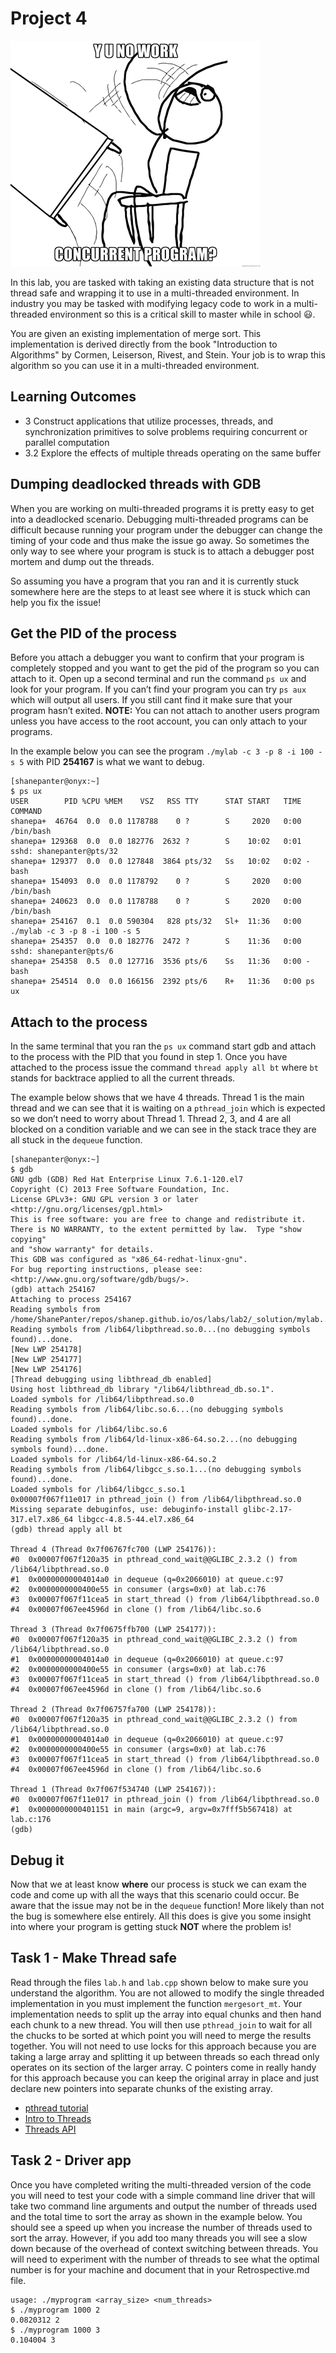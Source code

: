 # Project 4

![UYNoWork](./images/yunowork.jpeg)

In this lab, you are tasked with taking an existing data structure that
is not thread safe and wrapping it to use in a multi-threaded
environment. In industry you may be tasked with modifying legacy code to
work in a multi-threaded environment so this is a critical skill to
master while in school 😃.

You are given an existing implementation of merge sort. This
implementation is derived directly from the book "Introduction to
Algorithms" by Cormen, Leiserson, Rivest, and Stein. Your job is to wrap
this algorithm so you can use it in a multi-threaded environment.

## Learning Outcomes

- 3 Construct applications that utilize processes, threads, and
    synchronization primitives to solve problems requiring concurrent or
    parallel computation
- 3.2 Explore the effects of multiple threads operating on the same
    buffer

## Dumping deadlocked threads with GDB

When you are working on multi-threaded programs it is pretty easy to get
into a deadlocked scenario. Debugging multi-threaded programs can be
difficult because running your program under the debugger can change the
timing of your code and thus make the issue go away. So sometimes the
only way to see where your program is stuck is to attach a debugger post
mortem and dump out the threads.

So assuming you have a program that you ran and it is currently stuck
somewhere here are the steps to at least see where it is stuck which can
help you fix the issue!

## Get the PID of the process

Before you attach a debugger you want to confirm that your program is
completely stopped and you want to get the pid of the program so you can
attach to it. Open up a second terminal and run the command `ps ux` and
look for your program. If you can’t find your program you can try
`ps aux` which will output all users. If you still cant find it make
sure that your program hasn’t exited. **NOTE:** You can not attach to
another users program unless you have access to the root account, you
can only attach to your programs.

In the example below you can see the program
`./mylab -c 3 -p 8 -i 100 -s 5` with PID **254167** is what we want to
debug.

    [shanepanter@onyx:~]
    $ ps ux
    USER        PID %CPU %MEM    VSZ   RSS TTY      STAT START   TIME COMMAND
    shanepa+  46764  0.0  0.0 1178788    0 ?        S     2020   0:00 /bin/bash
    shanepa+ 129368  0.0  0.0 182776  2632 ?        S    10:02   0:01 sshd: shanepanter@pts/32
    shanepa+ 129377  0.0  0.0 127848  3864 pts/32   Ss   10:02   0:02 -bash
    shanepa+ 154093  0.0  0.0 1178792    0 ?        S     2020   0:00 /bin/bash
    shanepa+ 240623  0.0  0.0 1178788    0 ?        S     2020   0:00 /bin/bash
    shanepa+ 254167  0.1  0.0 590304   828 pts/32   Sl+  11:36   0:00 ./mylab -c 3 -p 8 -i 100 -s 5
    shanepa+ 254357  0.0  0.0 182776  2472 ?        S    11:36   0:00 sshd: shanepanter@pts/6
    shanepa+ 254358  0.5  0.0 127716  3536 pts/6    Ss   11:36   0:00 -bash
    shanepa+ 254514  0.0  0.0 166156  2392 pts/6    R+   11:36   0:00 ps ux

## Attach to the process

In the same terminal that you ran the `ps ux` command start gdb and
attach to the process with the PID that you found in step 1. Once you
have attached to the process issue the command `thread apply all bt`
where `bt` stands for backtrace applied to all the current threads.

The example below shows that we have 4 threads. Thread 1 is the main
thread and we can see that it is waiting on a `pthread_join` which is
expected so we don’t need to worry about Thread 1. Thread 2, 3, and 4
are all blocked on a condition variable and we can see in the stack
trace they are all stuck in the `dequeue` function.

    [shanepanter@onyx:~]
    $ gdb
    GNU gdb (GDB) Red Hat Enterprise Linux 7.6.1-120.el7
    Copyright (C) 2013 Free Software Foundation, Inc.
    License GPLv3+: GNU GPL version 3 or later <http://gnu.org/licenses/gpl.html>
    This is free software: you are free to change and redistribute it.
    There is NO WARRANTY, to the extent permitted by law.  Type "show copying"
    and "show warranty" for details.
    This GDB was configured as "x86_64-redhat-linux-gnu".
    For bug reporting instructions, please see:
    <http://www.gnu.org/software/gdb/bugs/>.
    (gdb) attach 254167
    Attaching to process 254167
    Reading symbols from /home/ShanePanter/repos/shanep.github.io/os/labs/lab2/_solution/mylab...done.
    Reading symbols from /lib64/libpthread.so.0...(no debugging symbols found)...done.
    [New LWP 254178]
    [New LWP 254177]
    [New LWP 254176]
    [Thread debugging using libthread_db enabled]
    Using host libthread_db library "/lib64/libthread_db.so.1".
    Loaded symbols for /lib64/libpthread.so.0
    Reading symbols from /lib64/libc.so.6...(no debugging symbols found)...done.
    Loaded symbols for /lib64/libc.so.6
    Reading symbols from /lib64/ld-linux-x86-64.so.2...(no debugging symbols found)...done.
    Loaded symbols for /lib64/ld-linux-x86-64.so.2
    Reading symbols from /lib64/libgcc_s.so.1...(no debugging symbols found)...done.
    Loaded symbols for /lib64/libgcc_s.so.1
    0x00007f067f11e017 in pthread_join () from /lib64/libpthread.so.0
    Missing separate debuginfos, use: debuginfo-install glibc-2.17-317.el7.x86_64 libgcc-4.8.5-44.el7.x86_64
    (gdb) thread apply all bt

    Thread 4 (Thread 0x7f06767fc700 (LWP 254176)):
    #0  0x00007f067f120a35 in pthread_cond_wait@@GLIBC_2.3.2 () from /lib64/libpthread.so.0
    #1  0x00000000004014a0 in dequeue (q=0x2066010) at queue.c:97
    #2  0x0000000000400e55 in consumer (args=0x0) at lab.c:76
    #3  0x00007f067f11cea5 in start_thread () from /lib64/libpthread.so.0
    #4  0x00007f067ee4596d in clone () from /lib64/libc.so.6

    Thread 3 (Thread 0x7f0675ffb700 (LWP 254177)):
    #0  0x00007f067f120a35 in pthread_cond_wait@@GLIBC_2.3.2 () from /lib64/libpthread.so.0
    #1  0x00000000004014a0 in dequeue (q=0x2066010) at queue.c:97
    #2  0x0000000000400e55 in consumer (args=0x0) at lab.c:76
    #3  0x00007f067f11cea5 in start_thread () from /lib64/libpthread.so.0
    #4  0x00007f067ee4596d in clone () from /lib64/libc.so.6

    Thread 2 (Thread 0x7f06757fa700 (LWP 254178)):
    #0  0x00007f067f120a35 in pthread_cond_wait@@GLIBC_2.3.2 () from /lib64/libpthread.so.0
    #1  0x00000000004014a0 in dequeue (q=0x2066010) at queue.c:97
    #2  0x0000000000400e55 in consumer (args=0x0) at lab.c:76
    #3  0x00007f067f11cea5 in start_thread () from /lib64/libpthread.so.0
    #4  0x00007f067ee4596d in clone () from /lib64/libc.so.6

    Thread 1 (Thread 0x7f067f534740 (LWP 254167)):
    #0  0x00007f067f11e017 in pthread_join () from /lib64/libpthread.so.0
    #1  0x0000000000401151 in main (argc=9, argv=0x7fff5b567418) at lab.c:176
    (gdb)

## Debug it

Now that we at least know **where** our process is stuck we can exam the
code and come up with all the ways that this scenario could occur. Be
aware that the issue may not be in the `dequeue` function! More likely
than not the bug is somewhere else entirely. All this does is give you
some insight into where your program is getting stuck **NOT** where the
problem is!

## Task 1 - Make Thread safe

Read through the files `lab.h` and `lab.cpp` shown below to make sure
you understand the algorithm. You are not allowed to modify the single
threaded implementation in you must implement the function
`mergesort_mt`. Your implementation needs to split up the array into
equal chunks and then hand each chunk to a new thread. You will then use
`pthread_join` to wait for all the chucks to be sorted at which point
you will need to merge the results together. You will not need to use
locks for this approach because you are taking a large array and
splitting it up between threads so each thread only operates on its
section of the larger array. C pointers come in really handy for this
approach because you can keep the original array in place and just
declare new pointers into separate chunks of the existing array.

- [pthread tutorial](https://computing.llnl.gov/tutorials/pthreads/)
- [Intro to Threads](http://pages.cs.wisc.edu/~remzi/OSTEP/threads-intro.pdf)
- [Threads API](http://pages.cs.wisc.edu/~remzi/OSTEP/threads-api.pdf)

## Task 2 - Driver app

Once you have completed writing the multi-threaded version of the code
you will need to test your code with a simple command line driver that
will take two command line arguments and output the number of threads
used and the total time to sort the array as shown in the example below.
You should see a speed up when you increase the number of threads used
to sort the array. However, if you add too many threads you will see a
slow down because of the overhead of context switching between threads.
You will need to experiment with the number of threads to see what the
optimal number is for your machine and document that in your
Retrospective.md file.

    usage: ./myprogram <array_size> <num_threads>
    $ ./myprogram 1000 2
    0.0820312 2
    $ ./myprogram 1000 3
    0.104004 3
